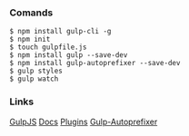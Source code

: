 ### Comands

```shell
$ npm install gulp-cli -g
$ npm init
$ touch gulpfile.js
$ npm install gulp --save-dev
$ npm install gulp-autoprefixer --save-dev
$ gulp styles
$ gulp watch
```

### Links

[GulpJS](https://gulpjs.com/)
[Docs](https://github.com/gulpjs/gulp/blob/v3.9.1/docs/API.md)
[Plugins](https://gulpjs.com/plugins/)
[Gulp-Autoprefixer](https://www.npmjs.com/package/gulp-autoprefixer)